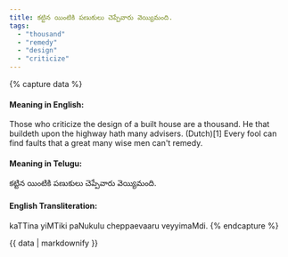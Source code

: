```yaml
---
title: కట్టిన యింటికి పణుకులు చెప్పేవారు వెయ్యిమంది.
tags:
  - "thousand"
  - "remedy"
  - "design"
  - "criticize"
---
```


{% capture data %}
#### Meaning in English:
Those who criticize the design of a built house are a thousand.
He that buildeth upon the highway hath many advisers. (Dutch)[1]
Every fool can find faults that a great many wise men can't remedy.

#### Meaning in Telugu:
కట్టిన యింటికి పణుకులు చెప్పేవారు వెయ్యిమంది.

#### English Transliteration:
kaTTina yiMTiki paNukulu cheppaevaaru veyyimaMdi.
{% endcapture %}

<div class="notice">{{ data | markdownify }}</div>

